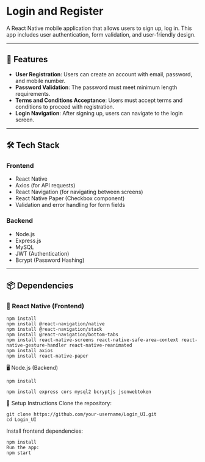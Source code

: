 # Login and Register

A React Native mobile application that allows users to sign up, log in. This app includes user authentication, form validation, and user-friendly design.

---

## 🚀 Features

- **User Registration**: Users can create an account with email, password, and mobile number.
- **Password Validation**: The password must meet minimum length requirements.
- **Terms and Conditions Acceptance**: Users must accept terms and conditions to proceed with registration.
- **Login Navigation**: After signing up, users can navigate to the login screen.

---

## 🛠️ Tech Stack

### Frontend
- React Native
- Axios (for API requests)
- React Navigation (for navigating between screens)
- React Native Paper (Checkbox component)
- Validation and error handling for form fields

### Backend
- Node.js
- Express.js
- MySQL
- JWT (Authentication)
- Bcrypt (Password Hashing)

---

## 📦 Dependencies

### 📱 React Native (Frontend)

```
npm install
npm install @react-navigation/native
npm install @react-navigation/stack
npm install @react-navigation/bottom-tabs
npm install react-native-screens react-native-safe-area-context react-native-gesture-handler react-native-reanimated
npm install axios
npm install react-native-paper
```
🖥️ Node.js (Backend)
```
npm install

npm install express cors mysql2 bcryptjs jsonwebtoken
```
📝 Setup Instructions
Clone the repository:
```
git clone https://github.com/your-username/Login_UI.git
cd Login_UI
```
Install frontend dependencies:
```
npm install
Run the app:
npm start
```

